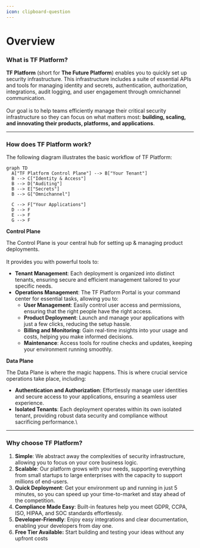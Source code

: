 ```yaml
---
icon: clipboard-question
---
```


# Overview

### What is TF Platform?

**TF Platform** (short for **The Future Platform**) enables you to quickly set up security infrastructure. This infrastructure includes a suite of essential APIs and tools for managing identity and secrets, authentication, authorization, integrations, audit logging, and user engagement through omnichannel communication.\
\
Our goal is to help teams efficiently manage their critical security infrastructure so they can focus on what matters most: **building, scaling, and innovating their products, platforms, and applications**.

***

### How does TF Platform work?

The following diagram illustrates the basic workflow of TF Platform:

```mermaid fullWidth="false"
graph TD
  A["TF Platform Control Plane"] --> B["Your Tenant"]
  B --> C["Identity & Access"]
  B --> D["Auditing"]
  B --> E["Secrets"]
  B --> G["Omnichannel"]

  C --> F["Your Applications"] 
  D --> F
  E --> F
  G --> F
```

**Control Plane**

The Control Plane is your central hub for setting up & managing product deployments. \
\
&#x20;It provides you with powerful tools to:

* **Tenant Management**: Each deployment is organized into distinct tenants, ensuring secure and efficient management tailored to your specific needs.
* **Operations Management**: The TF Platform Portal is your command center for essential tasks, allowing you to:
  * **User Management**: Easily control user access and permissions, ensuring that the right people have the right access.
  * **Product Deployment**: Launch and manage your applications with just a few clicks, reducing the setup hassle.
  * **Billing and Monitoring**: Gain real-time insights into your usage and costs, helping you make informed decisions.
  * **Maintenance**: Access tools for routine checks and updates, keeping your environment running smoothly.

**Data Plane**

The Data Plane is where the magic happens. This is where crucial service operations take place, including:

* **Authentication and Authorization**: Effortlessly manage user identities and secure access to your applications, ensuring a seamless user experience.
* **Isolated Tenants**: Each deployment operates within its own isolated tenant, providing robust data security and compliance without sacrificing performance.\


***

### Why choose TF Platform?

1. **Simple**: We abstract away the complexities of security infrastructure, allowing you to focus on your core business logic.
2. **Scalable**: Our platform grows with your needs, supporting everything from small startups to large enterprises with the capacity to support millions of end-users.
3. **Quick Deployment**: Get your environment up and running in just 5 minutes, so you can speed up your time-to-market and stay ahead of the competition.
4. **Compliance Made Easy**: Built-in features help you meet GDPR, CCPA, ISO, HIPAA, and SOC standards effortlessly.
5. **Developer-Friendly**: Enjoy easy integrations and clear documentation, enabling your developers from day one.
6. **Free Tier Available:** Start building and testing your ideas without any upfront costs
